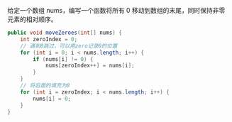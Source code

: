 给定一个数组 nums，编写一个函数将所有 0 移动到数组的末尾，同时保持非零元素的相对顺序。

```Java
public void moveZeroes(int[] nums) {
	int zeroIndex = 0;
	// 遇到0跳过，可以用zero记录0的位置
	for (int i = 0; i < nums.length; i++) {
		if (nums[i] != 0) {
			nums[zeroIndex++] = nums[i];
		}
	}
	// 将后面的填充为0
	for (int i = zeroIndex; i < nums.length; i++) {
		nums[i] = 0;
	}
}
```